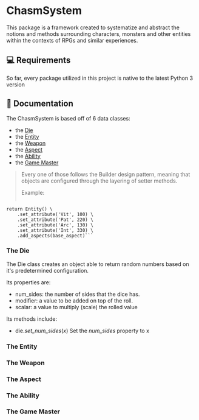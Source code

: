 # ChasmSystem

This package is a framework created to systematize and abstract the notions and
methods surrounding characters, monsters and other entities within the contexts
of RPGs and similar experiences.


## 💻 Requirements

So far, every package utilized in this project is native to the latest Python 3 version


## :file_folder: Documentation

The ChasmSystem is based off of 6 data classes:

- the [Die](#the-die)
- the [Entity](#the-entity)
- the [Weapon](#the-weapon)
- the [Aspect](#the-aspect)
- the [Ability](#the-ability)
- the [Game Master](#the-game-master)

> Every one of those follows the Builder design pattern, meaning that objects are configured through the layering of setter methods.
>
> Example:
> ```def entity():
    return Entity() \
        .set_attribute('Vit', 100) \
        .set_attribute('Pat', 220) \
        .set_attribute('Arc', 130) \
        .set_attribute('Int', 330) \
        .add_aspects(base_aspect)```

### The Die

The Die class creates an object able to return random numbers based on it's predetermined configuration.

Its properties are:
- num_sides: the number of sides that the dice has.
- modifier:  a value to be added on top of the roll.
- scalar:    a value to multiply (scale) the rolled value

Its methods include:
- die.*set_num_sides*(_x_)
    Set the _num_sides_ property to x

### The Entity

### The Weapon

### The Aspect

### The Ability

### The Game Master